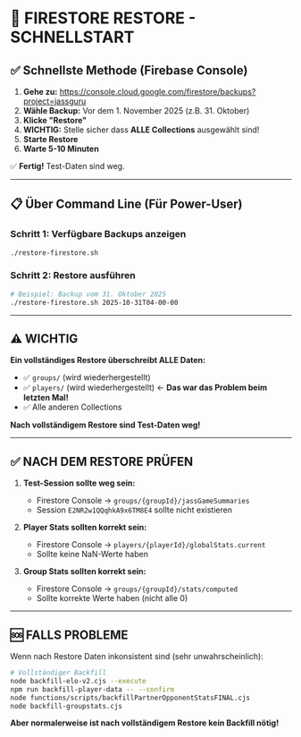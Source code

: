# 🚀 FIRESTORE RESTORE - SCHNELLSTART

## ✅ Schnellste Methode (Firebase Console)

1. **Gehe zu:** https://console.cloud.google.com/firestore/backups?project=jassguru
2. **Wähle Backup:** Vor dem 1. November 2025 (z.B. 31. Oktober)
3. **Klicke "Restore"**
4. **WICHTIG:** Stelle sicher dass **ALLE Collections** ausgewählt sind!
5. **Starte Restore**
6. **Warte 5-10 Minuten**

✅ **Fertig!** Test-Daten sind weg.

---

## 📋 Über Command Line (Für Power-User)

### Schritt 1: Verfügbare Backups anzeigen

```bash
./restore-firestore.sh
```

### Schritt 2: Restore ausführen

```bash
# Beispiel: Backup vom 31. Oktober 2025
./restore-firestore.sh 2025-10-31T04-00-00
```

---

## ⚠️ WICHTIG

**Ein vollständiges Restore überschreibt ALLE Daten:**
- ✅ `groups/` (wird wiederhergestellt)
- ✅ `players/` (wird wiederhergestellt) ← **Das war das Problem beim letzten Mal!**
- ✅ Alle anderen Collections

**Nach vollständigem Restore sind Test-Daten weg!**

---

## ✅ NACH DEM RESTORE PRÜFEN

1. **Test-Session sollte weg sein:**
   - Firestore Console → `groups/{groupId}/jassGameSummaries`
   - Session `E2NR2w1QQqhkA9x6TM8E4` sollte nicht existieren

2. **Player Stats sollten korrekt sein:**
   - Firestore Console → `players/{playerId}/globalStats.current`
   - Sollte keine NaN-Werte haben

3. **Group Stats sollten korrekt sein:**
   - Firestore Console → `groups/{groupId}/stats/computed`
   - Sollte korrekte Werte haben (nicht alle 0)

---

## 🆘 FALLS PROBLEME

Wenn nach Restore Daten inkonsistent sind (sehr unwahrscheinlich):

```bash
# Vollständiger Backfill
node backfill-elo-v2.cjs --execute
npm run backfill-player-data -- --confirm
node functions/scripts/backfillPartnerOpponentStatsFINAL.cjs
node backfill-groupstats.cjs
```

**Aber normalerweise ist nach vollständigem Restore kein Backfill nötig!**

